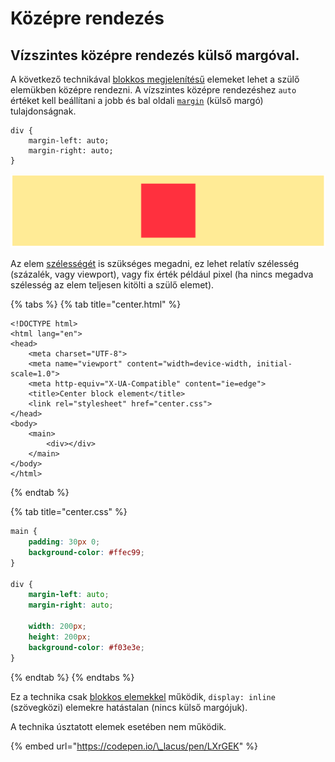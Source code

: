 # Középre rendezés

## Vízszintes középre rendezés külső margóval.

A következő technikával [blokkos megjelenítésű](../css/doboz-modell.md#toembszeru-vagy-blokkos-elemek-jellemzoi) elemeket lehet a szülő elemükben középre rendezni. A vízszintes középre rendezéshez `auto` értéket kell beállítani a jobb és bal oldali [`margin`](../css/doboz-modell.md#kuelso-margo-margin) \(külső margó\) tulajdonságnak. 

```text
div {
    margin-left: auto;
    margin-right: auto;
}
```

![](../.gitbook/assets/center-margin-auto.png)

Az elem [szélességét](../css/doboz-modell.md#tartalom-content) is szükséges megadni, ez lehet relatív szélesség \(százalék, vagy viewport\), vagy fix érték például pixel \(ha nincs megadva szélesség az elem teljesen kitölti a szülő elemet\).

{% tabs %}
{% tab title="center.html" %}
```markup
<!DOCTYPE html>
<html lang="en">
<head>
    <meta charset="UTF-8">
    <meta name="viewport" content="width=device-width, initial-scale=1.0">
    <meta http-equiv="X-UA-Compatible" content="ie=edge">
    <title>Center block element</title>
    <link rel="stylesheet" href="center.css">
</head>
<body>
    <main>
        <div></div>
    </main>
</body>
</html>
```
{% endtab %}

{% tab title="center.css" %}
```css
main {
	padding: 30px 0;
	background-color: #ffec99;
}

div {
	margin-left: auto;
	margin-right: auto;
	
	width: 200px;
	height: 200px;
	background-color: #f03e3e;
}
```
{% endtab %}
{% endtabs %}

Ez a technika csak [blokkos elemekkel](../css/doboz-modell.md#toembszeru-vagy-blokkos-elemek-jellemzoi) működik, `display: inline` \(szövegközi\) elemekre hatástalan \(nincs külső margójuk\).

A technika úsztatott elemek esetében nem működik.

{% embed url="https://codepen.io/\_lacus/pen/LXrGEK" %}

